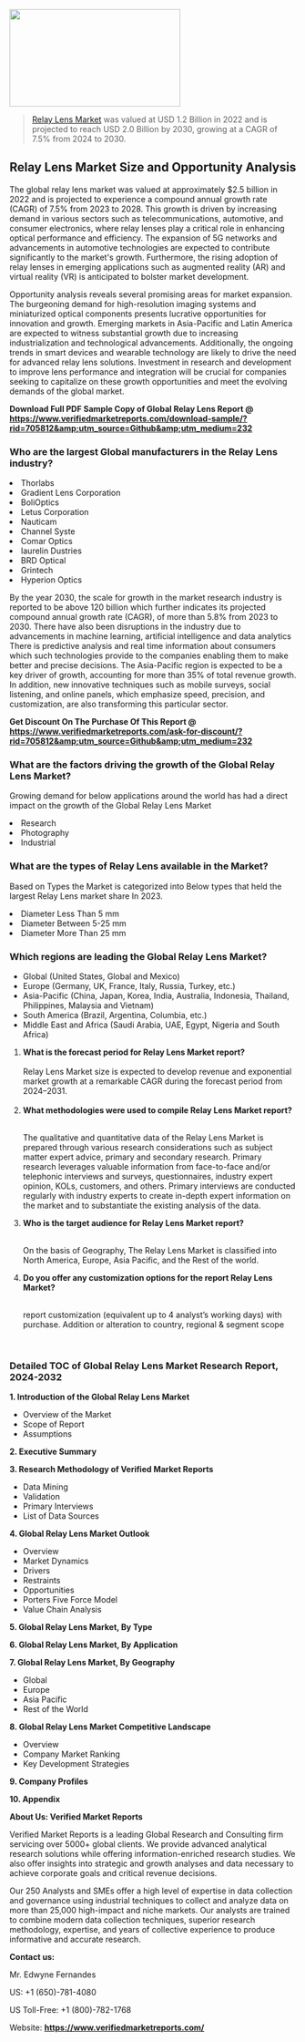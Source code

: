 <img src="https://ffe5etoiles.com/wp-content/uploads/2024/12/MST1-300x171.png" alt="" width="300" height="171" class="alignnone size-medium wp-image-20088" /><blockquote><p><p><a href="https://www.verifiedmarketreports.com/download-sample/?rid=705812&utm_source=Github&utm_medium=232" target="_blank">Relay Lens Market</a> was valued at USD 1.2 Billion in 2022 and is projected to reach USD 2.0 Billion by 2030, growing at a CAGR of 7.5% from 2024 to 2030.</p></blockquote><p><h2>Relay Lens Market Size and Opportunity Analysis</h2><p>The global relay lens market was valued at approximately $2.5 billion in 2022 and is projected to experience a compound annual growth rate (CAGR) of 7.5% from 2023 to 2028. This growth is driven by increasing demand in various sectors such as telecommunications, automotive, and consumer electronics, where relay lenses play a critical role in enhancing optical performance and efficiency. The expansion of 5G networks and advancements in automotive technologies are expected to contribute significantly to the market's growth. Furthermore, the rising adoption of relay lenses in emerging applications such as augmented reality (AR) and virtual reality (VR) is anticipated to bolster market development.</p><p>Opportunity analysis reveals several promising areas for market expansion. The burgeoning demand for high-resolution imaging systems and miniaturized optical components presents lucrative opportunities for innovation and growth. Emerging markets in Asia-Pacific and Latin America are expected to witness substantial growth due to increasing industrialization and technological advancements. Additionally, the ongoing trends in smart devices and wearable technology are likely to drive the need for advanced relay lens solutions. Investment in research and development to improve lens performance and integration will be crucial for companies seeking to capitalize on these growth opportunities and meet the evolving demands of the global market.</p></p><p class=""><strong>Download Full PDF Sample Copy of Global Relay Lens Report @ <a href="https://www.verifiedmarketreports.com/download-sample/?rid=705812&amp;utm_source=Github&amp;utm_medium=232" target="_blank">https://www.verifiedmarketreports.com/download-sample/?rid=705812&amp;utm_source=Github&amp;utm_medium=232</a></strong></p><h3 id="" class="">Who are the largest Global manufacturers in the Relay Lens industry?</h3><p><li>Thorlabs</li><li> Gradient Lens Corporation</li><li> BoliOptics</li><li> Letus Corporation</li><li> Nauticam</li><li> Channel Syste</li><li> Comar Optics</li><li> Iaurelin Dustries</li><li> BRD Optical</li><li> Grintech</li><li> Hyperion Optics</li></p><div class=""><div class="" dir="" data-message-author-role="" data-message-id="" data-message-model-slug=""><div class=""><div class=""><div class=""><div class="" dir="" data-message-author-role="" data-message-id="" data-message-model-slug=""><div class=""><div class=""><p>By the year 2030, the scale for growth in the market research industry is reported to be above 120 billion which further indicates its projected compound annual growth rate (CAGR), of more than 5.8% from 2023 to 2030. There have also been disruptions in the industry due to advancements in machine learning, artificial intelligence and data analytics There is predictive analysis and real time information about consumers which such technologies provide to the companies enabling them to make better and precise decisions. The Asia-Pacific region is expected to be a key driver of growth, accounting for more than 35% of total revenue growth. In addition, new innovative techniques such as mobile surveys, social listening, and online panels, which emphasize speed, precision, and customization, are also transforming this particular sector.</p><p><strong>Get Discount On The Purchase Of This Report @&nbsp; <a href="https://www.verifiedmarketreports.com/ask-for-discount/?rid=705812&amp;utm_source=Github&amp;utm_medium=232" target="_blank">https://www.verifiedmarketreports.com/ask-for-discount/?rid=705812&amp;utm_source=Github&amp;utm_medium=232</a></strong></p></div></div></div></div></div></div></div></div><h3 id="" class="">What are the factors driving the growth of the Global Relay Lens Market?</h3><p id="" class="">Growing demand for below applications around the world has had a direct impact on the growth of the Global Relay Lens Market</p><p id="" class=""><li>Research</li><li> Photography</li><li> Industrial</li></p><h3 id="" class="">What are the types of Relay Lens available in the Market?</h3><p id="" class="">Based on Types the Market is categorized into Below types that held the largest Relay Lens market share In 2023.</p><p id="" class=""><li>Diameter Less Than 5 mm</li><li> Diameter Between 5-25 mm</li><li> Diameter More Than 25 mm</li></p><h3 id="" class="">Which regions are leading the Global Relay Lens Market?</h3><ul><li>Global (United States, Global and Mexico)</li><li>Europe (Germany, UK, France, Italy, Russia, Turkey, etc.)</li><li>Asia-Pacific (China, Japan, Korea, India, Australia, Indonesia, Thailand, Philippines, Malaysia and Vietnam)</li><li>South America (Brazil, Argentina, Columbia, etc.)</li><li>Middle East and Africa (Saudi Arabia, UAE, Egypt, Nigeria and South Africa)</li></ul><p><ol><li><strong>What is the forecast period for Relay Lens Market report?<br /></strong><br /><span data-sheets-root="1" data-sheets-value="{&quot;1&quot;:2,&quot;2&quot;:&quot;XXXX size is expected to develop revenue and exponential market growth at a remarkable CAGR during the forecast period from 2024&ndash;2030.&quot;}" data-sheets-userformat="{&quot;2&quot;:12674,&quot;4&quot;:{&quot;1&quot;:2,&quot;2&quot;:16776960},&quot;10&quot;:2,&quot;11&quot;:0,&quot;15&quot;:&quot;Arial&quot;,&quot;16&quot;:12}">Relay Lens Market size is expected to develop revenue and exponential market growth at a remarkable CAGR during the forecast period from 2024&ndash;2031.</span><br /><br /></li><li><strong>What methodologies were used to compile Relay Lens Market report?<br /><br /></strong><p>The qualitative and quantitative data of the&nbsp;Relay Lens Market is prepared through various research considerations such as subject matter expert advice, primary and secondary research. Primary research leverages valuable information from face-to-face and/or telephonic interviews and surveys, questionnaires, industry expert opinion, KOLs, customers, and others. Primary interviews are conducted regularly with industry experts to create in-depth expert information on the market and to substantiate the existing analysis of the data.&nbsp;</p></li><li><strong>Who is the target audience for Relay Lens Market report?<br /><br /></strong><p>On the basis of Geography, The&nbsp;Relay Lens Market is classified into North America, Europe, Asia Pacific, and the Rest of the world.</p></li><li><strong>Do you offer any customization options for the report Relay Lens Market?<br /><br /></strong><p>report customization (equivalent up to 4 analyst&rsquo;s working days) with purchase. Addition or alteration to country, regional &amp; segment scope</p><p>&nbsp;</p></li></ol></p><h3 id="" class="">Detailed TOC of Global Relay Lens Market Research Report, 2024-2032</h3><p id="" class=""><strong>1. Introduction of the Global Relay Lens Market</strong></p><ul><li>Overview of the Market</li><li>Scope of Report</li><li>Assumptions</li></ul><p id="" class=""><strong>2. Executive Summary</strong></p><p id="" class=""><strong>3. Research Methodology of&nbsp;Verified Market Reports</strong></p><ul><li>Data Mining</li><li>Validation</li><li>Primary Interviews</li><li>List of Data Sources</li></ul><p id="" class=""><strong>4. Global Relay Lens Market Outlook</strong></p><ul><li>Overview</li><li>Market Dynamics</li><li>Drivers</li><li>Restraints</li><li>Opportunities</li><li>Porters Five Force Model</li><li>Value Chain Analysis</li></ul><p id="" class=""><strong>5. Global Relay Lens Market, By&nbsp;Type</strong></p><p id="" class=""><strong>6. Global Relay Lens Market, By Application</strong></p><p id="" class=""><strong>7. Global Relay Lens Market, By Geography</strong></p><ul><li>Global</li><li>Europe</li><li>Asia Pacific</li><li>Rest of the World</li></ul><p id="" class=""><strong>8. Global Relay Lens Market Competitive Landscape</strong></p><ul><li>Overview</li><li>Company Market Ranking</li><li>Key Development Strategies</li></ul><p id="" class=""><strong>9. Company Profiles</strong></p><p id="" class=""><strong>10. Appendix</strong></p><p id="" class=""><strong>About Us: Verified Market Reports</strong></p><p id="" class="">Verified Market Reports is a leading Global Research and Consulting firm servicing over 5000+ global clients. We provide advanced analytical research solutions while offering information-enriched research studies. We also offer insights into strategic and growth analyses and data necessary to achieve corporate goals and critical revenue decisions.</p><p id="" class="">Our 250 Analysts and SMEs offer a high level of expertise in data collection and governance using industrial techniques to collect and analyze data on more than 25,000 high-impact and niche markets. Our analysts are trained to combine modern data collection techniques, superior research methodology, expertise, and years of collective experience to produce informative and accurate research.</p><p id="" class=""><strong>Contact us:</strong></p><p id="" class="">Mr. Edwyne Fernandes</p><p id="" class="">US: +1 (650)-781-4080</p><p id="" class="">US Toll-Free: +1 (800)-782-1768</p><p id="" class="">Website: <a target="" data-test-app-aware-link=""><strong>https://www.verifiedmarketreports.com/</strong></a></p>
